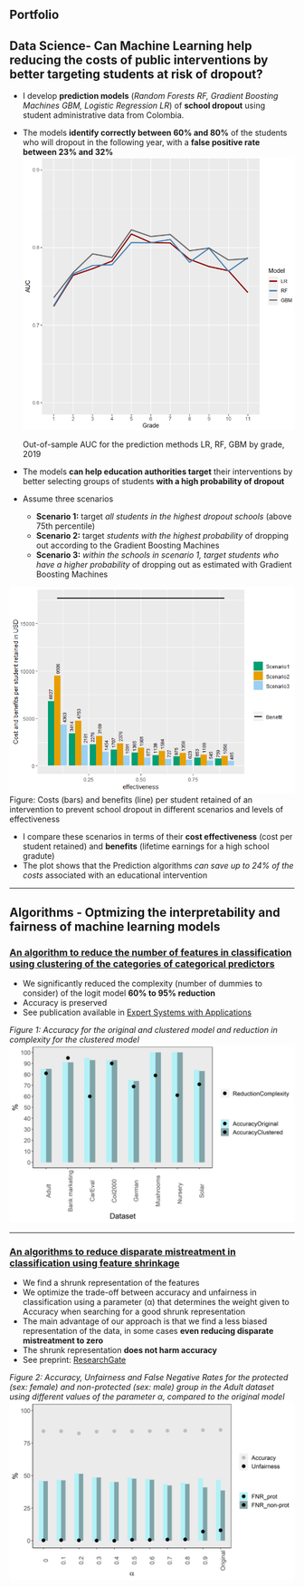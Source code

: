 ## Portfolio
## Data Science- Can Machine Learning help reducing the costs of public interventions by better targeting students at risk of dropout?
- I develop **prediction models** (_Random Forests RF, Gradient Boosting Machines GBM, Logistic Regression LR_) of **school dropout** using student administrative data from Colombia.
- The models **identify correctly between 60% and 80%** of the students who will dropout in the following year, with a **false positive rate between 23% and 32%**
  <img src="images/auc.PNG?raw=true"/> 
  <figcaption>Out-of-sample AUC for the prediction methods LR, RF, GBM by grade, 2019</figcaption>
  
- The models **can help education authorities target** their interventions by better selecting groups of students **with a high probability of dropout**
- Assume three scenarios
  - **Scenario 1:** target _all students in the highest dropout schools_ (above 75th percentile)
  - **Scenario 2:** target _students with the highest probability_ of dropping out according to the Gradient Boosting Machines
  - **Scenario 3:** _within the schools in scenario 1, target students who have a higher probability_ of dropping out as estimated with Gradient Boosting Machines

<img src="images/color_blind.png?raw=true"/> 
Figure: Costs (bars) and benefits (line) per student retained of an intervention to prevent school dropout in different scenarios and levels of effectiveness

- I compare these scenarios in terms of their **cost effectiveness** (cost per student retained) and **benefits** (lifetime earnings for a high school gradute)
- The plot shows that the Prediction algorithms _can save up to 24% of the costs_ associated with an educational intervention

---
## Algorithms - Optmizing the interpretability and fairness of machine learning models 
### [An algorithm to reduce the number of features in classification using clustering of the categories of categorical predictors](https://marcelagalvisres.github.io/clustcat/)

- We significantly reduced the complexity (number of dummies to consider) of the logit model **60% to 95% reduction**
- Accuracy is preserved
- See publication available in [Expert Systems with Applications](https://doi.org/10.1016/j.eswa.2021.115245)


_Figure 1: Accuracy for the original and clustered model and reduction in complexity for the clustered model_
<img src="images/effect_clust.jpeg?raw=true"/>

---

### [An algorithms to reduce disparate mistreatment in classification using feature shrinkage](https://www.researchgate.net/publication/358614960_Improving_fairness_of_Generalized_Linear_Models_by_feature_shrinkage)

- We find a shrunk representation of the features 
- We optimize the trade-off between accuracy and unfairness in classification using a parameter (&alpha;) that determines the weight given to Accuracy when searching for a good shrunk representation
- The main advantage of our approach is that we find a less biased representation of the data, in some cases **even reducing disparate mistreatment to zero** 
- The shrunk representation **does not harm accuracy**
- See preprint: [ResearchGate](https://www.researchgate.net/publication/358614960_Improving_fairness_of_Generalized_Linear_Models_by_feature_shrinkage)

_Figure 2: Accuracy, Unfairness and False Negative Rates for the protected (sex: female) and non-protected (sex: male) group in the Adult dataset using different values of the parameter &alpha;, compared to the original model_
<img src="images/Adult_sex.jpeg?raw=true"/> 



